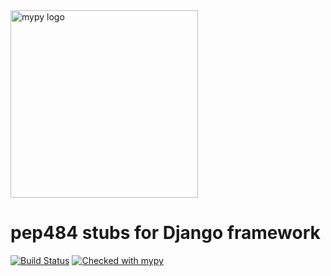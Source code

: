 <img src="http://mypy-lang.org/static/mypy_light.svg" alt="mypy logo" width="300px"/>

# pep484 stubs for Django framework

[![Build Status](https://travis-ci.org/mkurnikov/django-stubs.svg?branch=master)](https://travis-ci.org/mkurnikov/django-stubs)
[![Checked with mypy](http://www.mypy-lang.org/static/mypy_badge.svg)](http://mypy-lang.org/)

